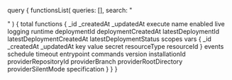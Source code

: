 query {
    functionsList(
        queries: [],
        search: "<SEARCH>"
    ) {
        total
        functions {
            _id
            _createdAt
            _updatedAt
            execute
            name
            enabled
            live
            logging
            runtime
            deploymentId
            deploymentCreatedAt
            latestDeploymentId
            latestDeploymentCreatedAt
            latestDeploymentStatus
            scopes
            vars {
                _id
                _createdAt
                _updatedAt
                key
                value
                secret
                resourceType
                resourceId
            }
            events
            schedule
            timeout
            entrypoint
            commands
            version
            installationId
            providerRepositoryId
            providerBranch
            providerRootDirectory
            providerSilentMode
            specification
        }
    }
}
